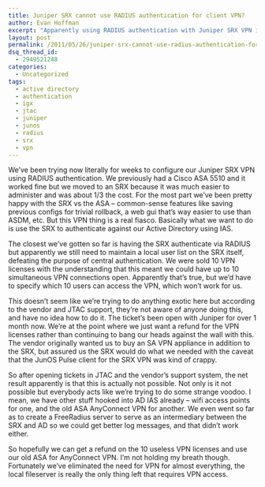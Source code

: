 ```yaml
---
title: Juniper SRX cannot use RADIUS authentication for client VPN?
author: Evan Hoffman
excerpt: "Apparently using RADIUS authentication with Juniper SRX VPN is strange voodoo magic that's never been tried before."
layout: post
permalink: /2011/05/26/juniper-srx-cannot-use-radius-authentication-for-client-vpn/
dsq_thread_id:
  - 2949521248
categories:
  - Uncategorized
tags:
  - active directory
  - authentication
  - igx
  - jtac
  - juniper
  - junos
  - radius
  - srx
  - vpn
---
```

We&#8217;ve been trying now literally for weeks to configure our Juniper SRX VPN using RADIUS authentication. We previously had a Cisco ASA 5510 and it worked fine but we moved to an SRX because it was much easier to administer and was about 1/3 the cost. For the most part we&#8217;ve been pretty happy with the SRX vs the ASA &#8211; common-sense features like saving previous configs for trivial rollback, a web gui that&#8217;s way easier to use than ASDM, etc. But this VPN thing is a real fiasco. Basically what we want to do is use the SRX to authenticate against our Active Directory using IAS. 

The closest we&#8217;ve gotten so far is having the SRX authenticate via RADIUS but apparently we still need to maintain a local user list on the SRX itself, defeating the purpose of central authentication. We were sold 10 VPN licenses with the understanding that this meant we could have up to 10 simultaneous VPN connections open. Apparently that&#8217;s true, but we&#8217;d have to specify which 10 users can access the VPN, which won&#8217;t work for us. 

This doesn&#8217;t seem like we&#8217;re trying to do anything exotic here but according to the vendor and JTAC support, they&#8217;re not aware of anyone doing this, and have no idea how to do it. The ticket&#8217;s been open with Juniper for over 1 month now. We&#8217;re at the point where we just want a refund for the VPN licenses rather than continuing to bang our heads against the wall with this. The vendor originally wanted us to buy an SA VPN appliance in addition to the SRX, but assured us the SRX would do what we needed with the caveat that the JunOS Pulse client for the SRX VPN was kind of crappy.

So after opening tickets in JTAC and the vendor&#8217;s support system, the net result apparently is that this is actually not possible. Not only is it not possible but everybody acts like we&#8217;re trying to do some strange voodoo. I mean, we have other stuff hooked into AD IAS already &#8211; wifi access points for one, and the old ASA AnyConnect VPN for another. We even went so far as to create a FreeRadius server to serve as an intermediary between the SRX and AD so we could get better log messages, and that didn&#8217;t work either.

So hopefully we can get a refund on the 10 useless VPN licenses and use our old ASA for AnyConnect VPN. I&#8217;m not holding my breath though. Fortunately we&#8217;ve eliminated the need for VPN for almost everything, the local fileserver is really the only thing left that requires VPN access.